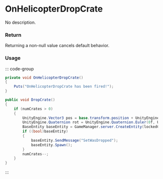 # OnHelicopterDropCrate
<Badge type="info" text="Vehicle"/><Badge type="danger" text="Carbon Compatible"/><Badge type="warning" text="Oxide Compatible"/>
No description.
### Return
Returning a non-null value cancels default behavior.

### Usage
::: code-group
```csharp [Example]
private void OnHelicopterDropCrate()
{
	Puts("OnHelicopterDropCrate has been fired!");
}
```
```csharp [Source — Assembly-CSharp @ CH47HelicopterAIController]
public void DropCrate()
{
	if (numCrates > 0)
	{
		UnityEngine.Vector3 pos = base.transform.position + UnityEngine.Vector3.down * 5f;
		UnityEngine.Quaternion rot = UnityEngine.Quaternion.Euler(0f, UnityEngine.Random.Range(0f, 360f), 0f);
		BaseEntity baseEntity = GameManager.server.CreateEntity(lockedCratePrefab.resourcePath, pos, rot);
		if ((bool)baseEntity)
		{
			baseEntity.SendMessage("SetWasDropped");
			baseEntity.Spawn();
		}
		numCrates--;
	}
}

```
:::
